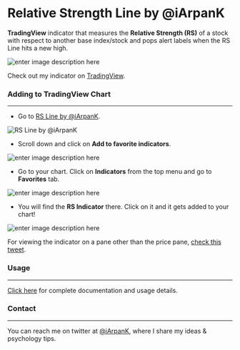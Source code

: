 
# Relative Strength Line by @iArpanK

**TradingView** indicator that measures the **Relative Strength (RS)** of a stock with respect to another base index/stock and pops alert labels when the RS Line hits a new high.

![enter image description here](https://pbs.twimg.com/media/Ewa9t4lUcAQV3aF?format=jpg&name=large)

 Check out my indicator on [TradingView](https://in.tradingview.com/script/G6MOxSG2-Relative-Strength-Line-by-iArpanK/).

### Adding to TradingView Chart
---

- Go to [RS Line by @iArpanK]().

![RS Line by @iArpanK](https://user-images.githubusercontent.com/80940234/133892175-fc7b0792-1821-4e0e-a33c-6e2075697b65.png)

- Scroll down and click on **Add to favorite indicators**.

![enter image description here](https://user-images.githubusercontent.com/80940234/133892462-81b5c6c7-2c32-4411-8956-e851a6b4ef43.png)

- Go to your chart. Click on **Indicators** from the top menu and go to **Favorites** tab.

![enter image description here](https://user-images.githubusercontent.com/80940234/133892751-1cfe4f1b-f83a-464a-9d71-d6a067afb619.png)

- You will find the **RS Indicator** there. Click on it and it gets added to your chart!

![enter image description here](https://user-images.githubusercontent.com/80940234/133892920-e9182012-4977-4d51-9da2-d2da2788a8c0.png)

For viewing the indicator on a pane other than the price pane, [check this tweet](https://twitter.com/iArpanK/status/1370996137872658437).

### Usage
---

[Click here](https://in.tradingview.com/script/G6MOxSG2-Relative-Strength-Line-by-iArpanK/) for complete documentation and usage details.

### Contact
---

You can reach me on twitter at [@iArpanK](https://twitter.com/iArpanK), where I share my ideas & psychology tips.